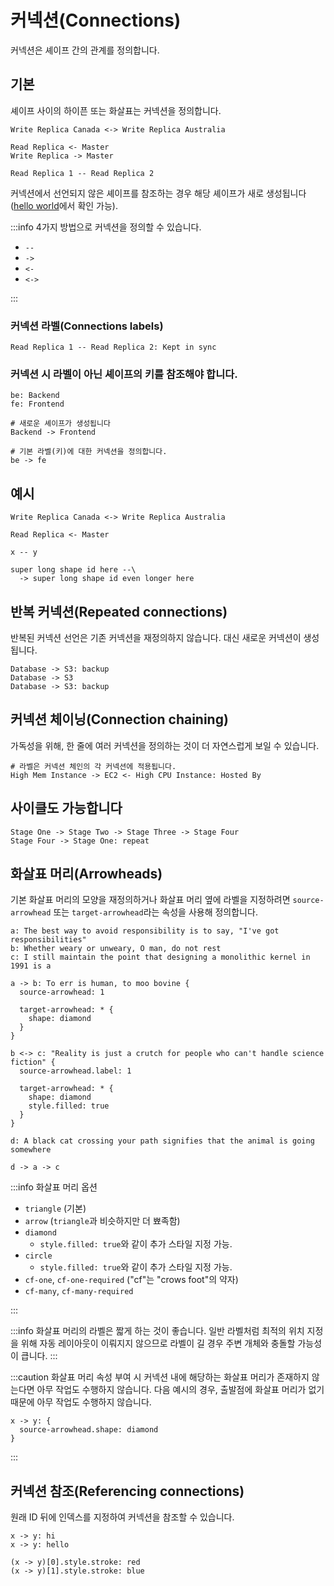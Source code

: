 # 커넥션(Connections)

커넥션은 셰이프 간의 관계를 정의합니다.

## 기본

셰이프 사이의 하이픈 또는 화살표는 커넥션을 정의합니다.

```d2
Write Replica Canada <-> Write Replica Australia

Read Replica <- Master
Write Replica -> Master

Read Replica 1 -- Read Replica 2
```

커넥션에서 선언되지 않은 셰이프를 참조하는 경우 해당 셰이프가 새로 생성됩니다([hello world](hello-world.md)에서 확인 가능).

:::info
4가지 방법으로 커넥션을 정의할 수 있습니다.

- `--`
- `->`
- `<-`
- `<->`

:::

### 커넥션 라벨(Connections labels)

```d2
Read Replica 1 -- Read Replica 2: Kept in sync
```

### 커넥션 시 라벨이 아닌 셰이프의 키를 참조해야 합니다.

```d2
be: Backend
fe: Frontend

# 새로운 셰이프가 생성됩니다
Backend -> Frontend

# 기본 라벨(키)에 대한 커넥션을 정의합니다.
be -> fe
```

## 예시

```d2
Write Replica Canada <-> Write Replica Australia

Read Replica <- Master

x -- y

super long shape id here --\
  -> super long shape id even longer here
```

<div className="embedSVG" dangerouslySetInnerHTML={{__html: require('@site/static/img/generated/connections-1.svg2')}}></div>

## 반복 커넥션(Repeated connections)

반복된 커넥션 선언은 기존 커넥션을 재정의하지 않습니다.
대신 새로운 커넥션이 생성됩니다.

```d2
Database -> S3: backup
Database -> S3
Database -> S3: backup
```

<div className="embedSVG" dangerouslySetInnerHTML={{__html: require('@site/static/img/generated/connections-2.svg2')}}></div>

## 커넥션 체이닝(Connection chaining)

가독성을 위해, 한 줄에 여러 커넥션을 정의하는 것이 더 자연스럽게 보일 수 있습니다.

```d2
# 라벨은 커넥션 체인의 각 커넥션에 적용됩니다.
High Mem Instance -> EC2 <- High CPU Instance: Hosted By
```

<div className="embedSVG" dangerouslySetInnerHTML={{__html: require('@site/static/img/generated/connections-3.svg2')}}></div>

## 사이클도 가능합니다

```d2
Stage One -> Stage Two -> Stage Three -> Stage Four
Stage Four -> Stage One: repeat
```

<div className="embedSVG" dangerouslySetInnerHTML={{__html: require('@site/static/img/generated/connections-4.svg2')}}></div>

## 화살표 머리(Arrowheads)

기본 화살표 머리의 모양을 재정의하거나 화살표 머리 옆에 라벨을 지정하려면 `source-arrowhead` 또는 `target-arrowhead`라는 속성을 사용해 정의합니다.

```d2
a: The best way to avoid responsibility is to say, "I've got responsibilities"
b: Whether weary or unweary, O man, do not rest
c: I still maintain the point that designing a monolithic kernel in 1991 is a

a -> b: To err is human, to moo bovine {
  source-arrowhead: 1

  target-arrowhead: * {
    shape: diamond
  }
}

b <-> c: "Reality is just a crutch for people who can't handle science fiction" {
  source-arrowhead.label: 1

  target-arrowhead: * {
    shape: diamond
    style.filled: true
  }
}

d: A black cat crossing your path signifies that the animal is going somewhere

d -> a -> c
```

<div className="embedSVG" dangerouslySetInnerHTML={{__html: require('@site/static/img/generated/connections-5.svg2')}}></div>

:::info 화살표 머리 옵션

- `triangle` (기본)
- `arrow` (`triangle`과 비슷하지만 더 뾰족함)
- `diamond`
  - `style.filled: true`와 같이 추가 스타일 지정 가능.
- `circle`
  - `style.filled: true`와 같이 추가 스타일 지정 가능.
- `cf-one`, `cf-one-required` ("cf"는 "crows foot"의 약자)
- `cf-many`, `cf-many-required`

:::

:::info
화살표 머리의 라벨은 짧게 하는 것이 좋습니다.
일반 라벨처럼 최적의 위치 지정을 위해 자동 레이아웃이 이뤄지지 않으므로 라벨이 길 경우 주변 개체와 충돌할 가능성이 큽니다.
:::

:::caution
화살표 머리 속성 부여 시 커넥션 내에 해당하는 화살표 머리가 존재하지 않는다면 아무 작업도 수행하지 않습니다.
다음 예시의 경우, 출발점에 화살표 머리가 없기 때문에 아무 작업도 수행하지 않습니다.

```d2
x -> y: {
  source-arrowhead.shape: diamond
}
```

:::

## 커넥션 참조(Referencing connections)

원래 ID 뒤에 인덱스를 지정하여 커넥션을 참조할 수 있습니다.

```d2
x -> y: hi
x -> y: hello

(x -> y)[0].style.stroke: red
(x -> y)[1].style.stroke: blue
```

<div className="embedSVG" dangerouslySetInnerHTML={{__html: require('@site/static/img/generated/connections-reference.svg2')}}></div>
